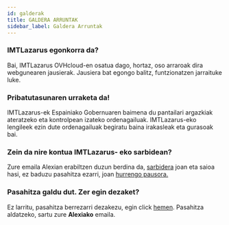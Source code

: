 ```yaml
---
id: galderak
title: GALDERA ARRUNTAK
sidebar_label: Galdera Arruntak
---
```


### IMTLazarus egonkorra da?
Bai, IMTLazarus OVHcloud-en osatua dago, hortaz, oso arraroak dira webgunearen jausierak. Jausiera bat egongo balitz, funtzionatzen jarraituke luke.

### Pribatutasunaren urraketa da!
IMTLazarus-ek Espainiako Gobernuaren baimena du pantailari argazkiak ateratzeko eta kontrolpean izateko ordenagailuak. IMTLazarus-eko lengileek ezin dute ordenagailuak begiratu baina irakasleak eta gurasoak bai.

### Zein da nire kontua IMTLazarus- eko sarbidean?
Zure emaila Alexian erabiltzen duzun berdina da, [sarbidera](https://kirikino.imtlazarus.com/lazarus) joan eta saioa hasi, ez baduzu pasahitza ezarri, joan [hurrengo pausora.](https://kirikino.wiki/docs/galderak#pasahitza-galdu-dut-zer-egin-dezaket)

### Pasahitza galdu dut. Zer egin dezaket?
Ez larritu, pasahitza berrezarri dezakezu, egin click [hemen](https://kirikino.imtlazarus.com/lazarus/recoverypass.php). Pasahitza aldatzeko, sartu zure **Alexiako** emaila.
